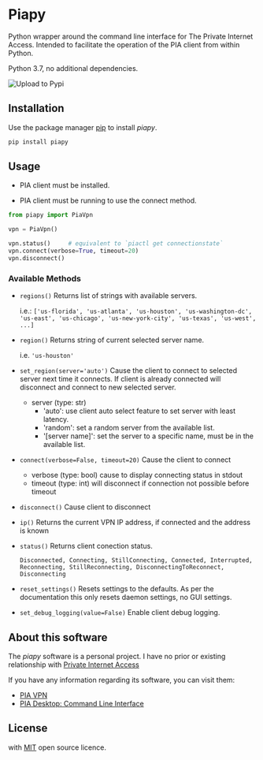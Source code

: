# Piapy

Python wrapper around the command line interface for The Private Internet Access. Intended to facilitate the operation of the PIA client from within Python.

Python 3.7, no additional dependencies.

![Upload to Pypi](https://github.com/bskapital/piapy/workflows/Upload%20to%20Pypi/badge.svg)

## Installation

Use the package manager [pip](https://pip.pypa.io/en/stable/) to install *piapy*.

```bash
pip install piapy
```

## Usage

 - PIA client must be installed.

-  PIA client must be running to use the connect method.

```python
from piapy import PiaVpn

vpn = PiaVpn()

vpn.status()     # equivalent to `piactl get connectionstate`
vpn.connect(verbose=True, timeout=20)
vpn.disconnect()
```

### Available Methods

-  ```regions()``` Returns list of strings with available servers.

   i.e.:     ```['us-florida', 'us-atlanta', 'us-houston', 'us-washington-dc', 'us-east', 'us-chicago', 'us-new-york-city', 'us-texas', 'us-west', ...]```

- ```region()``` Returns string of current selected server name.

    i.e. ```'us-houston'```

- ```set_region(server='auto')``` Cause the client to connect to selected server next time it connects. If client is already connected will disconnect and connect to new selected server.
  *  server (type: str)
      +  'auto': use client auto select feature to set server with least latency.
      + 'random': set a random server from the available list.
      + '[server name]': set the server to a specific name, must be in the available list.

 - ```connect(verbose=False, timeout=20)``` Cause the client to connect
   * verbose (type: bool) cause to display connecting status in stdout
   * timeout (type: int) will disconnect if connection not possible before timeout
 - ```disconnect()``` Cause client to disconnect
 - ```ip()``` Returns the current VPN IP address, if connected and the address is known
 - ```status()``` Returns client conection status.

	```Disconnected, Connecting, StillConnecting, Connected, Interrupted, Reconnecting, StillReconnecting, DisconnectingToReconnect, Disconnecting```

- ```reset_settings()``` Resets settings to the defaults. As per the documentation this only resets daemon settings, no GUI settings.

- ```set_debug_logging(value=False)``` Enable client debug logging.

## About this software
The *piapy* software is a personal project. I have no prior or existing relationship with [Private Internet Access](https://www.privateinternetaccess.com/)

If you have any information regarding its software, you can visit them:
*  [PIA VPN](https://www.privateinternetaccess.com/)
* [PIA Desktop: Command Line Interface](https://www.privateinternetaccess.com/helpdesk/kb/articles/pia-desktop-command-line-interface)



## License
with [MIT](https://choosealicense.com/licenses/mit/) open source licence.


